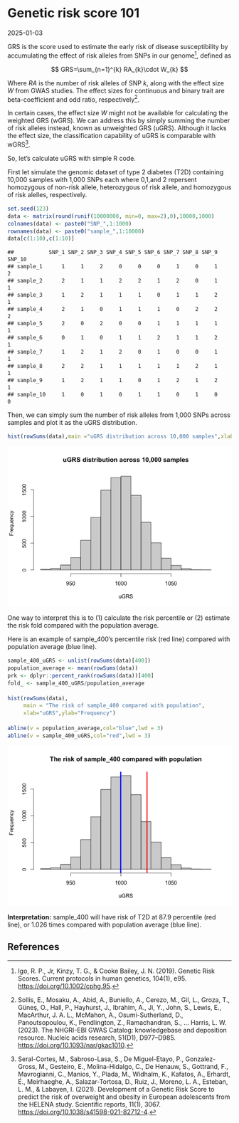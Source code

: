Genetic risk score 101
================
2025-01-03

GRS is the score used to estimate the early risk of disease
susceptibility by accumulating the effect of risk alleles from SNPs in
our genome[^1], defined as

$$
GRS=\sum_{n=1}^{k} RA_{k}\cdot W_{k}
$$

Where *RA* is the number of risk alleles of SNP *k*, along with the
effect size *W* from GWAS studies. The effect sizes for continuous and
binary trait are beta-coefficient and odd ratio, respectively[^2].

In certain cases, the effect size *W* might not be available for
calculating the weighted GRS (wGRS). We can address this by simply
summing the number of risk alleles instead, known as unweighted GRS
(uGRS). Although it lacks the effect size, the classification capability
of uGRS is comparable with wGRS[^3].

So, let’s calculate uGRS with simple R code.

First let simulate the genomic dataset of type 2 diabetes (T2D)
containing 10,000 samples with 1,000 SNPs each where 0,1,and 2 repersent
homozygous of non-risk allele, heterozygous of risk allele, and
homozygous of risk alelles, respectively.

``` r
set.seed(123)
data <- matrix(round(runif(10000000, min=0, max=2),0),10000,1000)
colnames(data) <- paste0("SNP_",1:1000)
rownames(data) <- paste0("sample_",1:10000)
data[c(1:10),c(1:10)]
```

    ##           SNP_1 SNP_2 SNP_3 SNP_4 SNP_5 SNP_6 SNP_7 SNP_8 SNP_9 SNP_10
    ## sample_1      1     1     2     0     0     0     1     0     1      2
    ## sample_2      2     1     1     2     2     1     2     0     1      1
    ## sample_3      1     2     1     1     1     0     1     1     2      1
    ## sample_4      2     1     0     1     1     1     0     2     2      2
    ## sample_5      2     0     2     0     0     1     1     1     1      1
    ## sample_6      0     1     0     1     1     2     1     1     2      1
    ## sample_7      1     2     1     2     0     1     0     0     1      1
    ## sample_8      2     2     1     1     1     1     1     2     1      1
    ## sample_9      1     2     1     1     0     1     2     1     2      1
    ## sample_10     1     0     1     0     1     1     0     1     0      0

Then, we can simply sum the number of risk alleles from 1,000 SNPs
across samples and plot it as the uGRS distribution.

``` r
hist(rowSums(data),main ="uGRS distribution across 10,000 samples",xlab="uGRS",ylab="Frequency")
```

![](https://github.com/Ktaoma/ktaoma.github.io/blob/a1f068e9d37ed4cc7489049a1b88e1c7c215db07/_posts/2025-01-03-GRS_files/figure-gfm/unnamed-chunk-1-1.png?raw=true)<!-- -->

One way to interpret this is to (1) calculate the risk percentile or (2)
estimate the risk fold compared with the population average.

Here is an example of sample_400’s percentile risk (red line) compared
with population average (blue line). <br>

``` r
sample_400_uGRS <- unlist(rowSums(data)[400])
population_average <- mean(rowSums(data))
prk <- dplyr::percent_rank(rowSums(data))[400]
fold_ <- sample_400_uGRS/population_average

hist(rowSums(data),
     main = "The risk of sample_400 compared with population",
     xlab="uGRS",ylab="Frequency")

abline(v = population_average,col="blue",lwd = 3)
abline(v = sample_400_uGRS,col="red",lwd = 3)
```

![](https://github.com/Ktaoma/ktaoma.github.io/blob/dc1a179808312e30fc4e0c52f01d262adec42c03/_posts/2025-01-03-GRS_files/figure-gfm/unnamed-chunk-2-1.png?raw=true)<!-- -->

**Interpretation:** sample_400 will have risk of T2D at 87.9 percentile
(red line), or 1.026 times compared with population average (blue line).

## References

[^1]: Igo, R. P., Jr, Kinzy, T. G., & Cooke Bailey, J. N. (2019).
    Genetic Risk Scores. Current protocols in human genetics, 104(1),
    e95. <https://doi.org/10.1002/cphg.95>.

[^2]: Sollis, E., Mosaku, A., Abid, A., Buniello, A., Cerezo, M., Gil,
    L., Groza, T., Güneş, O., Hall, P., Hayhurst, J., Ibrahim, A., Ji,
    Y., John, S., Lewis, E., MacArthur, J. A. L., McMahon, A.,
    Osumi-Sutherland, D., Panoutsopoulou, K., Pendlington, Z.,
    Ramachandran, S., … Harris, L. W. (2023). The NHGRI-EBI GWAS
    Catalog: knowledgebase and deposition resource. Nucleic acids
    research, 51(D1), D977–D985. <https://doi.org/10.1093/nar/gkac1010>.

[^3]: Seral-Cortes, M., Sabroso-Lasa, S., De Miguel-Etayo, P.,
    Gonzalez-Gross, M., Gesteiro, E., Molina-Hidalgo, C., De Henauw, S.,
    Gottrand, F., Mavrogianni, C., Manios, Y., Plada, M., Widhalm, K.,
    Kafatos, A., Erhardt, É., Meirhaeghe, A., Salazar-Tortosa, D., Ruiz,
    J., Moreno, L. A., Esteban, L. M., & Labayen, I. (2021). Development
    of a Genetic Risk Score to predict the risk of overweight and
    obesity in European adolescents from the HELENA study. Scientific
    reports, 11(1), 3067. <https://doi.org/10.1038/s41598-021-82712-4>.
